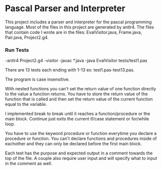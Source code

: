 # Pascal Parser and Interpreter
This project includes a parser and interpreter for the pascal programming language. Most of the files in this project are generated by antlr4. The files that contain code I wrote are in the files: EvalVisitor.java, Frame.java, Pair.java, Project2.g4.

### Run Tests
-antlr4 Project2.g4 -visitor
-javac *.java
-java EvalVisitor tests/test1.pas

There are 13 tests each ending with 1-13
ex: test1.pas-test13.pas.

The program is case insensitive.

With nested functions you can't set the return value of one function directly to the value a function returns. You have to store the return value of the function that is called and then set the return value of the current function equal to the variable.

I implemented break to break until it reaches a function/procedure or the main block. Continue just exits the current if/case statement or for/while loop.

You have to use the keyword procedure or function everytime you declare a procedure or function. You can't declare functions and procedures inside of eachother and they can only be declared before the first main block.

Each test has the purpose and expected output in a comment towards the top of the file. A couple also require user input and will specify what to input in the comment as well.